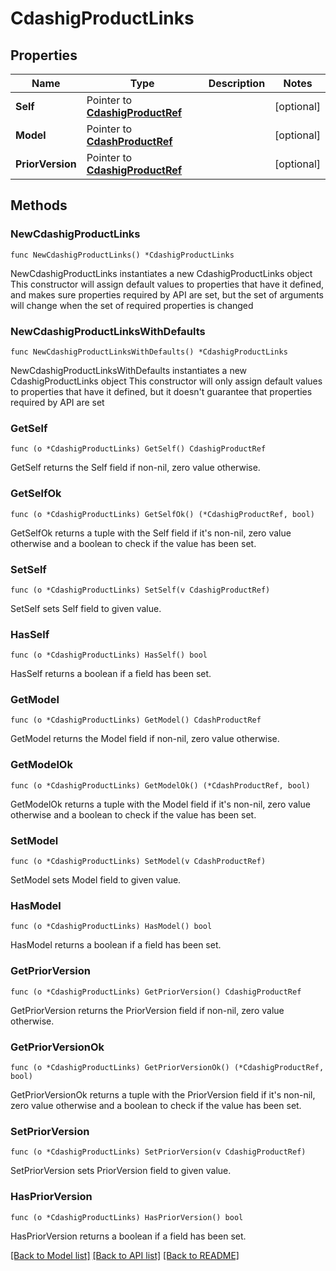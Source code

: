 # CdashigProductLinks

## Properties

Name | Type | Description | Notes
------------ | ------------- | ------------- | -------------
**Self** | Pointer to [**CdashigProductRef**](CdashigProductRef.md) |  | [optional] 
**Model** | Pointer to [**CdashProductRef**](CdashProductRef.md) |  | [optional] 
**PriorVersion** | Pointer to [**CdashigProductRef**](CdashigProductRef.md) |  | [optional] 

## Methods

### NewCdashigProductLinks

`func NewCdashigProductLinks() *CdashigProductLinks`

NewCdashigProductLinks instantiates a new CdashigProductLinks object
This constructor will assign default values to properties that have it defined,
and makes sure properties required by API are set, but the set of arguments
will change when the set of required properties is changed

### NewCdashigProductLinksWithDefaults

`func NewCdashigProductLinksWithDefaults() *CdashigProductLinks`

NewCdashigProductLinksWithDefaults instantiates a new CdashigProductLinks object
This constructor will only assign default values to properties that have it defined,
but it doesn't guarantee that properties required by API are set

### GetSelf

`func (o *CdashigProductLinks) GetSelf() CdashigProductRef`

GetSelf returns the Self field if non-nil, zero value otherwise.

### GetSelfOk

`func (o *CdashigProductLinks) GetSelfOk() (*CdashigProductRef, bool)`

GetSelfOk returns a tuple with the Self field if it's non-nil, zero value otherwise
and a boolean to check if the value has been set.

### SetSelf

`func (o *CdashigProductLinks) SetSelf(v CdashigProductRef)`

SetSelf sets Self field to given value.

### HasSelf

`func (o *CdashigProductLinks) HasSelf() bool`

HasSelf returns a boolean if a field has been set.

### GetModel

`func (o *CdashigProductLinks) GetModel() CdashProductRef`

GetModel returns the Model field if non-nil, zero value otherwise.

### GetModelOk

`func (o *CdashigProductLinks) GetModelOk() (*CdashProductRef, bool)`

GetModelOk returns a tuple with the Model field if it's non-nil, zero value otherwise
and a boolean to check if the value has been set.

### SetModel

`func (o *CdashigProductLinks) SetModel(v CdashProductRef)`

SetModel sets Model field to given value.

### HasModel

`func (o *CdashigProductLinks) HasModel() bool`

HasModel returns a boolean if a field has been set.

### GetPriorVersion

`func (o *CdashigProductLinks) GetPriorVersion() CdashigProductRef`

GetPriorVersion returns the PriorVersion field if non-nil, zero value otherwise.

### GetPriorVersionOk

`func (o *CdashigProductLinks) GetPriorVersionOk() (*CdashigProductRef, bool)`

GetPriorVersionOk returns a tuple with the PriorVersion field if it's non-nil, zero value otherwise
and a boolean to check if the value has been set.

### SetPriorVersion

`func (o *CdashigProductLinks) SetPriorVersion(v CdashigProductRef)`

SetPriorVersion sets PriorVersion field to given value.

### HasPriorVersion

`func (o *CdashigProductLinks) HasPriorVersion() bool`

HasPriorVersion returns a boolean if a field has been set.


[[Back to Model list]](../README.md#documentation-for-models) [[Back to API list]](../README.md#documentation-for-api-endpoints) [[Back to README]](../README.md)


